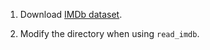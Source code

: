 1. Download [IMDb dataset](https://ai.stanford.edu/~amaas/data/sentiment/).

2. Modify the directory when using `read_imdb`.
